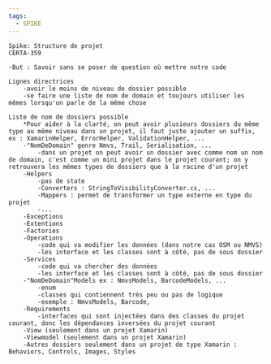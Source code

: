 ```yaml
---
tags:
  - SPIKE
---
```

	Spike: Structure de projet
	CERTA-359
	
	-But : Savoir sans se poser de question où mettre notre code

	Lignes directrices
		-avoir le moins de niveau de dossier possible
		-se faire une liste de nom de domain et toujours utiliser les mêmes lorsqu'on parle de la même chose

	Liste de nom de dossiers possible 
		*Pour aider à la clarté, on peut avoir plusieurs dossiers du même type au même niveau dans un projet, il faut juste ajouter un suffix, ex : XamarinHelper, ErrorHelper, ValidationHelper, ...
		-"NomDeDomain" genre Nmvs, Trail, Serialisation, ...
			-dans un projet on peut avoir un dossier avec comme nom un nom de domain, c'est comme un mini projet dans le projet courant; on y retrouvera les mêmes types de dossiers que à la racine d'un projet
		-Helpers
			-pas de state
			-Converters : StringToVisibilityConverter.cs, ...
			-Mappers : permet de transformer un type externe en type du projet
			-...
		-Exceptions 
		-Extentions 
		-Factories
		-Operations
			-code qui va modifier les données (dans notre cas OSM ou NMVS)
			-les interface et les classes sont à côté, pas de sous dossier
		-Services
			-code qui va chercher des données 
			-les interface et les classes sont à côté, pas de sous dossier
		-"NomDeDomain"Models ex : NmvsModels, BarcodeModels, ...
			-enum
			-classes qui contiennent très peu ou pas de logique
			-exemple : NmvsModels, Barcode, 
		-Requirements
			-interfaces qui sont injectées dans des classes du projet courant, donc les dépendances inversées du projet courant
		-View (seulement dans un projet Xamarin)
		-Viewmodel (seulement dans un projet Xamarin)
		-Autres dossiers seulement dans un projet de type Xamarin : Behaviors, Controls, Images, Styles
